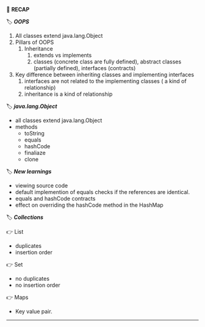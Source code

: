 :beginner: **RECAP**

:label: ***OOPS*** 
1. All classes extend java.lang.Object
2. Pillars of OOPS
   1. Inheritance
      1. extends vs implements
      2. classes (concrete class are fully defined), abstract classes (partially defined), interfaces (contracts)
3. Key difference between inheriting classes and implementing interfaces  
   1. interfaces are not related to the implementing classes ( a kind of relationship)
   2. inheritance is a kind of relationship
   
:label: ***java.lang.Object***
- all classes extend java.lang.Object
- methods
  - toString
  - equals
  - hashCode
  - finaliaze
  - clone

:label: ***New learnings***
- viewing source code
- default implemention of equals checks if the references are identical.
- equals and hashCode contracts
- effect on overriding the hashCode method in the HashMap

:label: ***Collections***

:point_right: List 
- duplicates  
- insertion order  

:point_right: Set 
- no duplicates 
- no insertion order  

:point_right: Maps
- Key value pair.


-------------------------------------------------------------------











